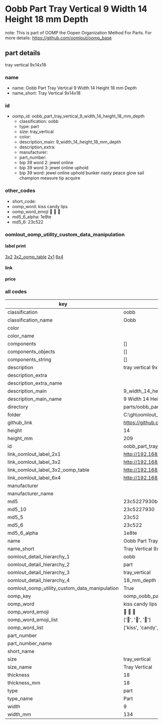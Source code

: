 # Oobb Part Tray Vertical 9 Width 14 Height 18 mm Depth  

note: This is part of OOMP the Oopen Organization Method For Parts. For more details: https://github.com/oomlout/oomp_base

##  part details
  



tray vertical 9x14x18



### name
* name: Oobb Part Tray Vertical 9 Width 14 Height 18 mm Depth
* name_short: Tray Vertical 9x14x18 
### id
* oomp_id: oobb_part_tray_vertical_9_width_14_height_18_mm_depth
  * classification: oobb
  * type: part
  * size: tray_vertical
  * color: 
  * description_main: 9_width_14_height_18_mm_depth
  * description_extra: 
  * manufacturer: 
  * part_number: 
  * bip 39 word 2: jewel online
  * bip 39 word 3: jewel online uphold
  * bip 39 word: jewel online uphold bunker nasty peace glow sail champion measure tip acquire

### other_codes
* short_code: 
* oomp_word: kiss candy lips
* oomp_word_emoji :kiss: :candy: :lips:
* md5_6_alpha: 1e8te
* md5_6: 23c522






### oomlout_oomp_utility_custom_data_manipulation
#### label print
[3x2](http://192.168.1.245:1112/?label=oomp%201e8te)
[3x2_oomp_table](http://192.168.1.108:1112/?label=oomp%201e8te)
[2x1](http://192.168.1.242:1112/?label=oomp%201e8te)
[6x4](http://192.168.1.55:1112/?label=oomp%201e8te)    

#### link

                              

#### price







### all codes 
| key | value |  
| --- | --- |  
| classification | oobb |  
| classification_name | Oobb |  
| color |  |  
| color_name |  |  
| components | [] |  
| components_objects | [] |  
| components_string | [] |  
| description | tray vertical 9x14x18 |  
| description_extra |  |  
| description_extra_name |  |  
| description_main | 9_width_14_height_18_mm_depth |  
| description_main_name | 9 Width 14 Height 18 mm Depth |  
| directory | parts/oobb_part_tray_vertical_9_width_14_height_18_mm_depth |  
| folder | C:\gh\oomlout_oobb_version_4_generated_parts\parts\oobb_part_tray_vertical_9_width_14_height_18_mm_depth |  
| github_link | https://github.com/oomlout/oomlout_oomp_part_src/tree/main/parts/oobb_part_tray_vertical_9_width_14_height_18_mm_depth |  
| height | 14 |  
| height_mm | 209 |  
| id | oobb_part_tray_vertical_9_width_14_height_18_mm_depth |  
| link_oomlout_label_2x1 | http://192.168.1.242:1112/?label=oomp%201e8te |  
| link_oomlout_label_3x2 | http://192.168.1.245:1112/?label=oomp%201e8te |  
| link_oomlout_label_3x2_oomp_table | http://192.168.1.108:1112/?label=oomp%201e8te |  
| link_oomlout_label_6x4 | http://192.168.1.55:1112/?label=oomp%201e8te |  
| manufacturer |  |  
| manufacturer_name |  |  
| md5 | 23c5227930be2c7a874991e7dda6bbbf |  
| md5_10 | 23c5227930 |  
| md5_5 | 23c52 |  
| md5_6 | 23c522 |  
| md5_6_alpha | 1e8te |  
| name | Oobb Part Tray Vertical 9 Width 14 Height 18 mm Depth |  
| name_short | Tray Vertical 9x14x18  |  
| oomlout_detail_hierarchy_1 | oobb |  
| oomlout_detail_hierarchy_2 | part |  
| oomlout_detail_hierarchy_3 | tray_vertical |  
| oomlout_detail_hierarchy_4 | 18_mm_depth |  
| oomlout_oomp_utility_custom_data_manipulation | True |  
| oomp_key | oomp_oobb_part_tray_vertical_9_width_14_height_18_mm_depth |  
| oomp_word | kiss candy lips |  
| oomp_word_emoji | :kiss: :candy: :lips: |  
| oomp_word_emoji_list | [':kiss:', ':candy:', ':lips:'] |  
| oomp_word_list | ['kiss', 'candy', 'lips'] |  
| part_number |  |  
| part_number_name |  |  
| short_name |  |  
| size | tray_vertical |  
| size_name | Tray Vertical |  
| thickness | 18 |  
| thickness_mm | 18 |  
| type | part |  
| type_name | Part |  
| width | 9 |  
| width_mm | 134 |  
